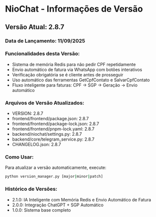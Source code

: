 # NioChat - Informações de Versão

## Versão Atual: 2.8.7

### Data de Lançamento: 11/09/2025

### Funcionalidades desta Versão:
- Sistema de memória Redis para não pedir CPF repetidamente
- Envio automático de fatura via WhatsApp com botões interativos
- Verificação obrigatória se é cliente antes de prosseguir
- Uso automático das ferramentas GetCpfContato e SalvarCpfContato
- Fluxo inteligente para faturas: CPF → SGP → Geração → Envio automático

### Arquivos de Versão Atualizados:
- VERSION: 2.8.7
- frontend/frontend/package.json: 2.8.7
- frontend/frontend/package-lock.json: 2.8.7
- frontend/frontend/pnpm-lock.yaml: 2.8.7
- backend/niochat/settings.py: 2.8.7
- backend/core/telegram_service.py: 2.8.7
- CHANGELOG.json: 2.8.7

### Como Usar:
Para atualizar a versão automaticamente, execute:
```bash
python version_manager.py [major|minor|patch]
```

### Histórico de Versões:
- 2.1.0: IA Inteligente com Memória Redis e Envio Automático de Fatura
- 2.0.0: Integração ChatGPT + SGP Automático
- 1.0.0: Sistema base completo
